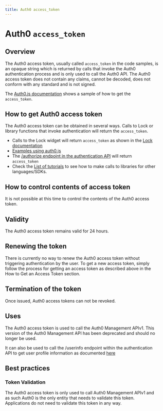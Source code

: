 ```yaml
---
title: Auth0 access_token
---
```


# Auth0 `access_token`

## Overview

The Auth0 access token, usually called `access_token` in the code samples, is an opaque string which is returned by calls that invoke the Auth0 authentication process and is only used to call the Auth0 API.  The Auth0 access token does not contain any claims, cannot be decoded, does not conform with any standard and is not signed.

The [Auth0.js documentation](/libraries/auth0js) shows a sample of how to get the `access_token`.

## How to get Auth0 access token

The Auth0 access token can be obtained in several ways.
Calls to Lock or library functions that invoke authentication will return the `access_token`.

* Calls to the Lock widget will return `access_token` as shown in the [Lock documentation](/libraries/lock)
* [Examples using auth0.js](https://github.com/auth0/auth0.js)
* The [/authorize endpoint in the authentication API](/auth-api) will return `access_token`
* Check the [List of tutorials](/tutorials) to see how to make calls to libraries for other languages/SDKs.

## How to control contents of access token

It is not possible at this time to control the contents of the Auth0 access token.

## Validity

The Auth0 access token remains valid for 24 hours.

## Renewing the token

There is currently no way to renew the Auth0 access token without triggering authentication by the user.  To get a new access token, simply follow the process for getting an access token as described above in the How to Get an Access Token section.

## Termination of the token

Once issued, Auth0 access tokens can not be revoked.  

## Uses

The Auth0 access token is used to call the Auth0 Management APIv1.  This version of the Auth0 Management API has been deprecated and should no longer be used.

It can also be used to call the /userinfo endpoint within the authentication API to get user profile information as documented [here](/auth-api#user-profile)

## Best practices

### Token Validation

The Auth0 access token is only used to call Auth0 Management APIv1 and as such Auth0 is the only entity that needs to validate this token.  Applications do not need to validate this token in any way.
